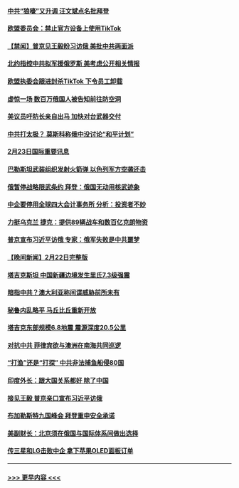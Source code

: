 #### [中共“狼嚎”又升调 汪文斌点名批拜登](../pages/prog202/a103655932.md?t=02240343) 
#### [欧盟委员会：禁止官方设备上使用TikTok](../pages/prog202/a103655902.md?t=02240343) 
#### [【禁闻】普京见王毅盼习访俄 美批中共两面派](../pages/prog202/a103655905.md?t=02240343) 
#### [北约指控中共拟军援俄罗斯 美考虑公开相关情报](../pages/prog202/a103655826.md?t=02240343) 
#### [欧盟执委会跟进封杀TikTok 下令员工卸载](../pages/prog202/a103655794.md?t=02240343) 
#### [虚惊一场 数百万俄国人被告知前往防空洞](../pages/prog202/a103655678.md?t=02240343) 
#### [美议员吁防长亲自出马 加快对台武器交付](../pages/prog202/a103655688.md?t=02240343) 
#### [中共打太极？ 莫斯科称俄中没讨论“和平计划”](../pages/prog202/a103655683.md?t=02240343) 
#### [2月23日国际重要讯息](../pages/prog202/a103655700.md?t=02240343) 
#### [巴勒斯坦武装组织发射火箭弹 以色列军方空袭还击](../pages/prog202/a103655640.md?t=02240343) 
#### [俄暂停战略限武条约 拜登：俄国无动用核武迹象](../pages/prog202/a103655636.md?t=02240343) 
#### [中企要停用全球四大会计事务所 分析：投资者不妙](../pages/prog202/a103655633.md?t=02240343) 
#### [力挺乌克兰 捷克：提供89辆战车和数百亿克朗物资](../pages/prog202/a103655561.md?t=02240343) 
#### [普京宣布习近平访俄 专家：俄军失败是中共噩梦](../pages/prog202/a103655621.md?t=02240343) 
#### [【晚间新闻】2月22日完整版](../pages/prog202/a103655491.md?t=02240343) 
#### [塔吉克斯坦 中国新疆边境发生里氏7.3级强震](../pages/prog202/a103655519.md?t=02240343) 
#### [暗指中共？澳大利亚称间谍威胁前所未有](../pages/prog202/a103655343.md?t=02240343) 
#### [秘鲁内乱略平 马丘比丘重新开放](../pages/prog202/a103655362.md?t=02240343) 
#### [塔吉克东部规模6.8地震 震源深度20.5公里](../pages/prog202/a103655399.md?t=02240343) 
#### [对抗中共 菲律宾欲与澳洲在南海共同巡逻](../pages/prog202/a103655344.md?t=02240343) 
#### [“打渔”还是“打探” 中共非法捕鱼船侵80国](../pages/prog202/a103655355.md?t=02240343) 
#### [印度外长：跟大国关系都好 除了中国](../pages/prog202/a103655347.md?t=02240343) 
#### [接见王毅 普京亲口宣布习近平访俄](../pages/prog202/a103655345.md?t=02240343) 
#### [布加勒斯特九国峰会 拜登重申安全承诺](../pages/prog202/a103655341.md?t=02240343) 
#### [美副财长：北京须在俄国与国际体系间做出选择](../pages/prog202/a103655229.md?t=02240343) 
#### [传三星和LG击败中企 拿下苹果OLED面板订单](../pages/prog202/a103655169.md?t=02240343) 

----
#### [ >>> 更早内容 <<< ](../indexes/prog202-earlier.md)
